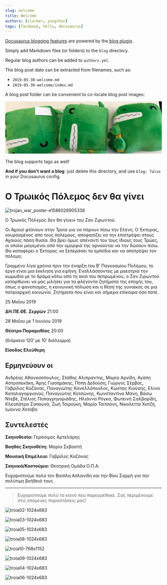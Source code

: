 ```yaml
---
slug: welcome
title: Welcome
authors: [slorber, yangshun]
tags: [facebook, hello, docusaurus]
---
```


[Docusaurus blogging features](https://docusaurus.io/docs/blog) are powered by the [blog plugin](https://docusaurus.io/docs/api/plugins/@docusaurus/plugin-content-blog).

Simply add Markdown files (or folders) to the `blog` directory.

Regular blog authors can be added to `authors.yml`.

The blog post date can be extracted from filenames, such as:

- `2019-05-30-welcome.md`
- `2019-05-30-welcome/index.md`

A blog post folder can be convenient to co-locate blog post images:

![Docusaurus Plushie](./docusaurus-plushie-banner.jpeg)

The blog supports tags as well!

**And if you don't want a blog**: just delete this directory, and use `blog: false` in your Docusaurus config.

# Ο Τρωικός Πόλεμος δεν θα γίνει

![trojan_war_poster-e1586026905338](https://github.com/theatrikiopa/theatrikiopa.eu/assets/16403754/73c31581-01c7-440a-8b94-5489a1bd2a8b)

Ο Τρωικός Πόλεμος δεν θα γίνει» του Ζαν Ζιρωντού.

Οι Αχαιοί φτάνουν στην Τροία για να πάρουν πίσω την Ελένη. Ο Έκτορας, κουρασμένος από τους πολέμους, αποφασίζει να την επιστρέψει στους Αχαιούς πάση θυσία. Θα βρει όμως απέναντί του τους ίδιους τους Τρώες, οι οποίοι μαγεμένοι από την ομορφιά της αρνούνται να την δώσουν πίσω. Θα καταφέρει ο Έκτορας να ξεπεράσει τα εμπόδια και να αποτρέψει τον πόλεμο;

Γραμμένο λίγα χρόνια πριν την έναρξη του Β’ Παγκοσμίου Πολέμου, το έργο είναι μια έκκληση για ειρήνη. Εναλλάσσοντας με μαεστρία την κωμωδία με το δράμα κάτω από τη σκιά του πεπρωμένου, ο Ζαν Ζιρωντού κατορθώνει να μας μιλήσει για τα φλέγοντα ζητήματα της εποχής του, όπως ο φανατισμός, η κοινωνική πόλωση και η θέση της γυναίκας σε μια πατριαρχική κοινωνία. Ζητήματα που είναι και σήμερα επίκαιρα όσο ποτέ.

25 Μαΐου 2019

**ΔΗ.ΠΕ.ΘΕ. Σερρών** 21:00

28 Μαΐου με 1 Ιουνίου 2019

**Θέατρο Παραμυθίας** 20:00

(διάρκεια 120′ με 10′ διάλειμμα)

**Είσοδος Ελεύθερη**

## **Ερμηνεύουν οι**
Ανδρέας Αθανασόπουλος, Στάθης Αλιπράντης, Μαρία Αρνίδη, Αγάπη Αστροπεκάκη, Άρης Γιασημάκης, Πόπη Δεδούση, Γιώργος Σέρβος, Γαβρίλος Καζάνας, Παναγιώτης Κανελλόπουλος, Κώστας Κιούσης, Ελίνα Καταλαγαργιανού, Παναγιώτης Κοτσώνης, Κωνσταντίνα Μάνη, Βάσω Ντεβέ, Στέλιος Παπαγρηγοριάδης, Ηλιάννα Ρόγκα, Φωτεινή Σαλβαρίδη, Κλεοπάτρα Σαπουνά, Ζωή Τσιρούκη, Μαρία Τσιτσάνη, Νικολέττα Χατζή, Ιωάννα Χοτόβα

## **Συντελεστές**
**Σκηνοθεσία:** Γεράσιμος Αρτελάρης

**Βοηθός Σκηνοθέτη:** Μαρία Σεβαστή

**Μουσική Επιμέλεια:** Γαβρίλος Καζάνας

**Σκηνικά/Κοστούμια:** Θεατρική Ομάδα Ο.Π.Α.

Ευχαριστούμε πολύ τον Βασίλη Ασλανίδη και την Βίκυ Σαρρή για την πολύτιμη βοήθειά τους

***

> Ευχαριστούμε πολύ το κοινό που παρευρέθηκε.
> Σας περιμένουμε στις επόμενες παραστάσεις μας!

![troia02-1024x683](https://github.com/theatrikiopa/theatrikiopa.eu/assets/16403754/63b5bcba-e6f3-4acd-92f1-e1e2ff54ce32)

![troia03-1024x683](https://github.com/theatrikiopa/theatrikiopa.eu/assets/16403754/f894a9a6-71da-4ee4-a34f-eb9ba4d64650)

![troia05-1024x683](https://github.com/theatrikiopa/theatrikiopa.eu/assets/16403754/049b7694-8b65-414b-a792-39efb2e5d359)

![troia08-1024x683](https://github.com/theatrikiopa/theatrikiopa.eu/assets/16403754/cbbbb1ff-c0dd-48cf-9a85-b5eda1deac3f)

![troia10-768x1152](https://github.com/theatrikiopa/theatrikiopa.eu/assets/16403754/598a1dbf-657b-4e5e-84cc-e87c00a2cbba)

![troia09-1024x683](https://github.com/theatrikiopa/theatrikiopa.eu/assets/16403754/9146eff4-b9c8-4386-874a-a8535e912bbc)

![troia04-1024x683](https://github.com/theatrikiopa/theatrikiopa.eu/assets/16403754/4fbddf31-3b77-4116-a916-be3f164e6a09)

![troia06-1024x683](https://github.com/theatrikiopa/theatrikiopa.eu/assets/16403754/ad40abf4-5671-4fdf-aea3-54e48ca36e15)
